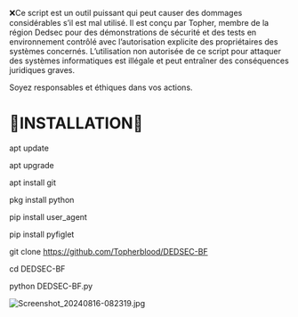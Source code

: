 ❌Ce script est un outil puissant qui peut causer des dommages considérables s’il est mal utilisé. Il est conçu par Topher, membre de la région Dedsec  pour des démonstrations de sécurité et des tests en environnement contrôlé avec l’autorisation explicite des propriétaires des systèmes concernés. L’utilisation non autorisée de ce script pour attaquer des systèmes informatiques est illégale et peut entraîner des conséquences juridiques graves.

Soyez responsables et éthiques dans vos actions.

# 🔰INSTALLATION🔰

apt update

apt upgrade

apt install git

pkg install python

pip install user_agent

pip install pyfiglet

git clone https://github.com/Topherblood/DEDSEC-BF

cd DEDSEC-BF

python DEDSEC-BF.py


![Screenshot_20240816-082319.jpg](https://github.com/user-attachments/assets/a192d682-27e9-4e73-8b7b-2fb12d09eef9)